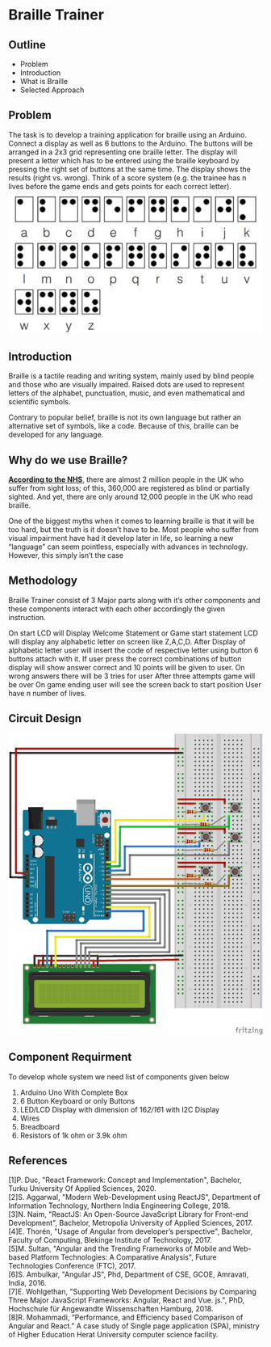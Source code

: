 # Braille Trainer

## Outline
- Problem
- Introduction
- What is Braille
- Selected Approach

## Problem

The task is to develop a training application for braille using an Arduino. Connect a display as well as 6 buttons to the Arduino. The buttons will be arranged in a 2x3 grid representing one braille letter. The display will present a letter which has to be entered using the braille keyboard by pressing the right set of buttons at the same time. The display shows the results (right vs. wrong). Think of a score system (e.g. the trainee has n lives before the game ends and gets points for each correct letter).<br/>
![Braille Combinations](images/braille_comb.jpg)<br/>

## Introduction
Braille is a tactile reading and writing system, mainly used by blind people and those who are visually impaired. Raised dots are used to represent letters of the alphabet, punctuation, music, and even mathematical and scientific symbols.

Contrary to popular belief, braille is not its own language but rather an alternative set of symbols, like a code. Because of this, braille can be developed for any language.

## Why do we use Braille?
__[According to the NHS](https://www.nhs.uk/conditions/vision-loss/)__, there are almost 2 million people in the UK who suffer from sight loss; of this, 360,000 are registered as blind or partially sighted. And yet, there are only around 12,000 people in the UK who read braille.

One of the biggest myths when it comes to learning braille is that it will be too hard, but the truth is it doesn’t have to be. Most people who suffer from visual impairment have had it develop later in life, so learning a new “language” can seem pointless, especially with advances in technology. However, this simply isn’t the case


## Methodology
Braille Trainer consist of 3 Major parts along with it’s other components and these components interact with each other accordingly the given instruction. 

On start LCD will Display Welcome Statement or Game start statement
LCD will display any alphabetic letter on screen like Z,A,C,D.
After Display of alphabetic letter user will insert the code of respective letter using button 6 buttons attach with it.
If user press the correct combinations of button display will show answer correct and 10 points will be given to user.
On wrong answers there will be 3 tries for user After three attempts game will be over
On game ending user will see the screen back to start position
User have n number of lives.


## Circuit Design
![Braille Circuit Design](images/braille_bb.jpg)<br/>


## Component Requirment
To develop whole system we need list of components given below

1. Arduino Uno With Complete Box
2. 6 Button Keyboard or only Buttons
3. LED/LCD Display with dimension of 16*2/16*1 with I2C Display
4. Wires
5. Breadboard
6. Resistors of 1k ohm or 3.9k ohm 


## References
[1]P. Duc, "React Framework: Concept and Implementation", Bachelor, Turku University Of Applied Sciences, 2020.<br>
[2]S. Aggarwal, "Modern Web-Development using ReactJS", Department of Information Technology, Northern India Engineering College, 2018.<br>
[3]N. Naim, "ReactJS: An Open-Source JavaScript Library for Front-end Development", Bachelor, Metropolia University of Applied Sciences, 2017.<br>
[4]E. Thorén, "Usage of Angular from developer’s perspective", Bachelor, Faculty of Computing, Blekinge Institute of Technology, 2017.<br>
[5]M. Sultan, "Angular and the Trending Frameworks of Mobile and Web-based Platform Technologies: A Comparative Analysis", Future Technologies Conference (FTC), 2017.<br>
[6]S. Ambulkar, "Angular JS", Phd, Department of CSE, GCOE, Amravati, India, 2016.<br>
[7]E. Wohlgethan, "Supporting Web Development Decisions by Comparing Three Major JavaScript Frameworks: Angular, React and Vue. js.", PhD, Hochschule für Angewandte Wissenschaften Hamburg, 2018.<br>
[8]R. Mohammadi, “Performance, and Efficiency based Comparison of Angular and React.” A case study of Single page application (SPA), ministry of Higher Education Herat University computer science facility. <br>
